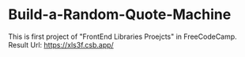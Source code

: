 # Build-a-Random-Quote-Machine
This is first project of "FrontEnd Libraries Proejcts" in FreeCodeCamp.
Result Url: https://xls3f.csb.app/ 

